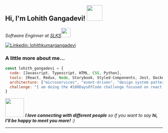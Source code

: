 <h2> Hi, I'm Lohith Gangadevi! <img src="https://media.giphy.com/media/mGcNjsfWAjY5AEZNw6/giphy.gif" width="50"></h2>
<p><em>Software Enginner at <a href="https://www.slksoftware.com/">SLKS</a><img src="https://media.giphy.com/media/fYSnHlufseco8Fh93Z/giphy.gif" width="30">
</em></p>

[![Linkedin: lohithkumargangadevi](https://img.shields.io/badge/-lohith-blue?style=flat-square&logo=Linkedin&logoColor=white&link=https://www.linkedin.com/in/lohithkumargangadevi/)]([https://www.linkedin.com/in/thaianebraga/](https://www.linkedin.com/in/lohithkumargangadevi/))


### A little more about me...  

```javascript
const lohith_gangadevi = {
  code: [Javascript, Typescript, HTML, CSS, Python],
  tools: [React, Redux, Node, Storybook, Styled-Components, Jest, Docker],
  architecture: ["microservices", "event-driven", "design system pattern"],
  challenge: "I am doing the #100DaysOfCode challenge focused on react and typescript"
}
```

<img src="https://media.giphy.com/media/LnQjpWaON8nhr21vNW/giphy.gif" width="60"> <em><b>I love connecting with different people</b> so if you want to say <b>hi, I'll be happy to meet you more!</b> :)</em>

---
